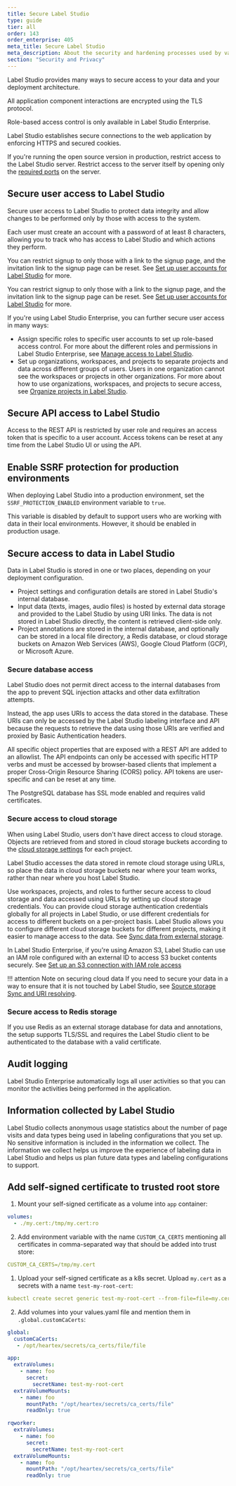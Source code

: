 ```yaml
---
title: Secure Label Studio
type: guide
tier: all
order: 143
order_enterprise: 405
meta_title: Secure Label Studio
meta_description: About the security and hardening processes used by various Label Studio editions, and how you can configure a more secure data labeling project.
section: "Security and Privacy"
---
```


Label Studio provides many ways to secure access to your data and your deployment architecture.

All application component interactions are encrypted using the TLS protocol.

<div class="enterprise-only">

Role-based access control is only available in Label Studio Enterprise.

</div>

<!--If you need to meet strong privacy regulations, legal requirements, or you want to make a custom installation within your infrastructure or any public cloud (AWS, Google, Azure, etc.), Label Studio Enterprise works on-premises. It is a self-contained version (no Internet connection is required) of the Platform, no data will leave your infrastructure. To make the installation the most accessible, we offer a Docker image.-->

Label Studio establishes secure connections to the web application by enforcing HTTPS and secured cookies.

<div class="opensource-only">

If you're running the open source version in production, restrict access to the Label Studio server.
Restrict access to the server itself by opening only the [required ports](/guide/install.html#Port_requirements) on the server.

</div>

## Secure user access to Label Studio

Secure user access to Label Studio to protect data integrity and allow changes to be performed only by those with access to the system.

Each user must create an account with a password of at least 8 characters, allowing you to track who has access to Label Studio and which actions they perform.

<div class="opensource-only">

You can restrict signup to only those with a link to the signup page, and the invitation link to the signup page can be reset. See [Set up user accounts for Label Studio](/guide/signup.html) for more.

</div>

<div class="enterprise-only">

You can restrict signup to only those with a link to the signup page, and the invitation link to the signup page can be reset. See [Set up user accounts for Label Studio](/guide/manage_users.html#Signup) for more.

</div>

<div class="enterprise-only">

If you're using Label Studio Enterprise, you can further secure user access in many ways:

- Assign specific roles to specific user accounts to set up role-based access control. For more about the different roles and permissions in Label Studio Enterprise, see [Manage access to Label Studio](/guide/manage_users.html).
- Set up organizations, workspaces, and projects to separate projects and data across different groups of users. Users in one organization cannot see the workspaces or projects in other organizations. For more about how to use organizations, workspaces, and projects to secure access, see [Organize projects in Label Studio](/guide/manage_users.html#Roles-and-workspaces).

</div>

## Secure API access to Label Studio

Access to the REST API is restricted by user role and requires an access token that is specific to a user account. Access tokens can be reset at any time from the Label Studio UI or using the API.

## Enable SSRF protection for production environments

When deploying Label Studio into a production environment, set the `SSRF_PROTECTION_ENABLED` environment variable to `true`. 

This variable is disabled by default to support users who are working with data in their local environments. However, it should be enabled in production usage. 


## Secure access to data in Label Studio

Data in Label Studio is stored in one or two places, depending on your deployment configuration.

- Project settings and configuration details are stored in Label Studio's internal database.
- Input data (texts, images, audio files) is hosted by external data storage and provided to the Label Studio by using URI links. The data is not stored in Label Studio directly, the content is retrieved client-side only.
- Project annotations are stored in the internal database, and optionally can be stored in a local file directory, a Redis database, or cloud storage buckets on Amazon Web Services (AWS), Google Cloud Platform (GCP), or Microsoft Azure.

### Secure database access

Label Studio does not permit direct access to the internal databases from the app to prevent SQL injection attacks and other data exfiltration attempts.

Instead, the app uses URIs to access the data stored in the database. These URIs can only be accessed by the Label Studio labeling interface and API because the requests to retrieve the data using those URIs are verified and proxied by Basic Authentication headers.

All specific object properties that are exposed with a REST API are added to an allowlist. The API endpoints can only be accessed with specific HTTP verbs and must be accessed by browser-based clients that implement a proper Cross-Origin Resource Sharing (CORS) policy. API tokens are user-specific and can be reset at any time.

The PostgreSQL database has SSL mode enabled and requires valid certificates.

### Secure access to cloud storage

When using Label Studio, users don't have direct access to cloud storage. Objects are retrieved from and stored in cloud storage buckets according to the [cloud storage settings](/guide/storage.html) for each project.

Label Studio accesses the data stored in remote cloud storage using URLs, so place the data in cloud storage buckets near where your team works, rather than near where you host Label Studio.

Use workspaces, projects, and roles to further secure access to cloud storage and data accessed using URLs by setting up cloud storage credentials. You can provide cloud storage authentication credentials globally for all projects in Label Studio, or use different credentials for access to different buckets on a per-project basis. Label Studio allows you to configure different cloud storage buckets for different projects, making it easier to manage access to the data. See [Sync data from external storage](/guide/storage.html).

<div class="enterprise-only">

In Label Studio Enterprise, if you're using Amazon S3, Label Studio can use an IAM role configured with an external ID to access S3 bucket contents securely. See [Set up an S3 connection with IAM role access](/guide/storage.html#Set-up-an-S3-connection-with-IAM-role-access)

</div>


!!! attention Note on securing cloud data
    If you need to secure your data in a way to ensure that it is not touched by Label Studio, see [Source storage Sync and URI resolving](storage#Source-storage-Sync-and-URI-resolving). 

### Secure access to Redis storage

If you use Redis as an external storage database for data and annotations, the setup supports TLS/SSL and requires the Label Studio client to be authenticated to the database with a valid certificate.

<div class="enterprise-only">

## Audit logging

Label Studio Enterprise automatically logs all user activities so that you can monitor the activities being performed in the application.

</div>

## Information collected by Label Studio

Label Studio collects anonymous usage statistics about the number of page visits and data types being used in labeling configurations that you set up. No sensitive information is included in the information we collect. The information we collect helps us improve the experience of labeling data in Label Studio and helps us plan future data types and labeling configurations to support.

## Add self-signed certificate to trusted root store

<div class="code-tabs">
  <div data-name="Docker Compose">

1. Mount your self-signed certificate as a volume into `app` container:

```yaml
volumes:
  - ./my.cert:/tmp/my.cert:ro
```
2. Add environment variable with the name `CUSTOM_CA_CERTS` mentioning all certificates in comma-separated way that should be added into trust store:

```yaml
CUSTOM_CA_CERTS=/tmp/my.cert
```
  </div>

  <div data-name="Kubernetes">

1. Upload your self-signed certificate as a k8s secret.
   Upload `my.cert` as a secrets with a name `test-my-root-cert`:
   
```yaml
kubectl create secret generic test-my-root-cert --from-file=file=my.cert
```

2. Add volumes into your values.yaml file and mention them in `.global.customCaCerts`:

```yaml
global:
  customCaCerts:
   - /opt/heartex/secrets/ca_certs/file/file

app:
  extraVolumes:
    - name: foo
      secret:
        secretName: test-my-root-cert
  extraVolumeMounts:
    - name: foo
      mountPath: "/opt/heartex/secrets/ca_certs/file"
      readOnly: true

rqworker:
  extraVolumes:
    - name: foo
      secret:
        secretName: test-my-root-cert
  extraVolumeMounts:
    - name: foo
      mountPath: "/opt/heartex/secrets/ca_certs/file"
      readOnly: true
```
  </div>
</div>